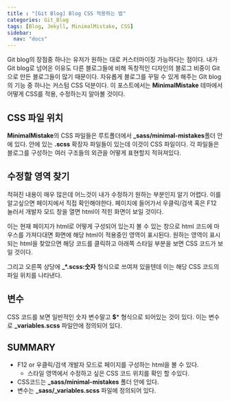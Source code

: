 ```yaml
---
title : "[Git Blog] Blog CSS 적용하는 법"
categories: Git_Blog
tags: [Blog, Jekyll, MinimalMistake, CSS]
sidebar:
  nav: "docs"
---
```


Git blog의 장점중 하나는 유저가 원하는 대로 커스터마이징 가능하다는 점이다. 내가 Git blog로 넘어온 이유도 다른 블로그들에 비해 독창적인 디자인의 블로그 비중이 Git으로 만든 블로그들이 많기 때문이다. 자유롭게 블로그를 꾸밀 수 있게 해주는 GIt blog의 기능 중 하나는 커스텀 CSS 덕분이다. 이 포스트에서는 **MinimalMistake** 테마에서 어떻게 CSS를 적용, 수정하는지 알아볼 것이다.

## CSS 파일 위치
**MinimalMistake**의 CSS 파일들은 루트폴더에서 **_sass/minimal-mistakes**폴더 안에 있다. 안에 있는 **.scss** 확장자 파일들이 있는데 이것이 CSS 파일이다. 각 파일들은 블로그를 구성하는 여러 구조들의 외관을 어떻게 표현할지 적혀져있다.

## 수정할 영역 찾기
적혀진 내용이 매우 많은데 어느것이 내가 수정하기 원하는 부분인지 알기 어렵다. 이를 알고싶으면 페이지에서 직접 확인해야한다. 페이지에 들어가서 우클릭/검색 혹은 F12 눌러서 개발자 모드 창을 열면 html이 적힌 화면이 보일 것이다. 

이는 현재 페이지가 html로 어떻게 구성되어 있는지 볼 수 있는 창으로 html 코드에 마우스를 가져다대면 화면에 해당 html이 적용중인 영역이 표시된다. 원하는 영역이 표시되는 html을 찾았으면 해당 코드를 클릭하고 아래쪽 스타일 부분을 보면 CSS 코드가 보일 것이다. 

그리고 오른쪽 상당에 **_*.scss:숫자** 형식으로 쓰여져 있을텐데 이는 해당 CSS 코드의 파일 위치를 나타낸다.


## 변수
CSS 코드를 보면 일반적인 숫자 변수말고 **$*** 형식으로 되어있는 것이 있다. 이는 변수로 **_variables.scss** 파일안에 정의되어 있다. 


## SUMMARY
- F12 or 우클릭/검색 개발자 모드로 페이지를 구성하는 html을 볼 수 있다.
	- 스타일 영역에서 수정하고 싶은 CSS 코드 위치를 확인 할 수있다.
- CSS코드는 **_sass/minimal-mistakes** 폴더 안에 있다.
- 변수는 **_sass/_variables.scss** 파일에 정의되어 있다.